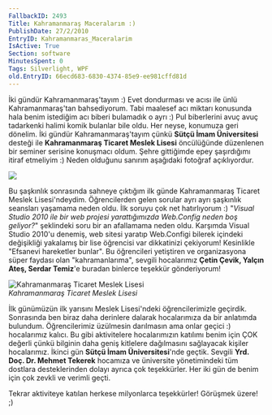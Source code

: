 ```yaml
---
FallbackID: 2493
Title: Kahramanmaraş Maceralarım :)
PublishDate: 27/2/2010
EntryID: Kahramanmaras_Maceralarim
IsActive: True
Section: software
MinutesSpent: 0
Tags: Silverlight, WPF
old.EntryID: 66ecd683-6830-4374-85e9-ee981cffd81d
---
```

İki gündür Kahramanmaraş'tayım :) Evet dondurması ve acısı ile ünlü
Kahramanmaraş'tan bahsediyorum. Tabi maalesef acı miktarı konusunda hala
benim istediğim acı biberi bulamadık o ayrı :) Pul biberlerini avuç avuç
tadarkenki halimi komik bulanlar bile oldu. Her neyse, konumuza geri
dönelim. İki gündür Kahramanmaraş'tayım çünkü **Sütçü İmam
Üniversitesi** desteği ile **Kahramanmaraş Ticaret Meslek Lisesi**
öncülüğünde düzenlenen bir seminer serisine konuşmacı oldum. Şehre
gittiğimde epey şaşırdığımı itiraf etmeliyim :) Neden olduğunu sanırım
aşağıdaki fotoğraf açıklıyordur.

![](http://cdn.daron.yondem.com/assets/2493/27022010_1.jpg)

Bu şaşkınlık sonrasında sahneye çıktığım ilk günde Kahramanmaraş Ticaret
Meslek Lisesi'ndeydim. Öğrencilerden gelen sorular ayrı ayrı şaşkınlık
seansları yaşamama neden oldu. İlk soruyu çok net hatırlıyorum :)
"*Visual Studio 2010 ile bir web projesi yarattığımızda Web.Config neden
boş geliyor?*" şeklindeki soru bir an afallamama neden oldu. Karşımda
Visual Studio 2010'u denemiş, web sitesi yaratıp Web.Configi bilerek
içindeki değişikliği yakalamış bir lise öğrencisi var dikkatinizi
çekiyorum! Kesinlikle "Efsanevi hareketler bunlar". Bu öğrencileri
yetiştiren ve organizasyona süper faydası olan "kahramanlarıma", sevgili
hocalarımız **Çetin Çevik, Yalçın Ateş, Serdar Temiz**'e buradan
binlerce teşekkür gönderiyorum!

![Kahramanmaraş Ticaret Meslek
Lisesi](http://cdn.daron.yondem.com/assets/2493/27022010_2.jpg)\
*Kahramanmaraş Ticaret Meslek Lisesi*

İlk günümüzün ilk yarısını Meslek Lisesi'ndeki öğrencilerimizle
geçirdik. Sonrasında ben biraz daha derinlere dalarak hocalarımıza da
bir anlatımda bulundum. Öğrencilerimiz üzülmesin darılmasın ama onlar
geçici :) hocalarımız kalıcı. Bu gibi aktivitelere hocalarımızın
katılımı benim için ÇOK değerli çünkü bilginin daha geniş kitlelere
dağılmasını sağlayacak kişiler hocalarımız. İkinci gün **Sütçü İmam
Üniversitesi**'nde geçtik. Sevgili **Yrd. Doç. Dr. Mehmet Tekerek**
hocamıza ve üniversite yönetimindeki tüm dostlara desteklerinden dolayı
ayrıca çok teşekkürler. Her iki gün de benim için çok zevkli ve verimli
geçti.

Tekrar aktiviteye katılan herkese milyonlarca teşekkürler! Görüşmek
üzere! ;)


